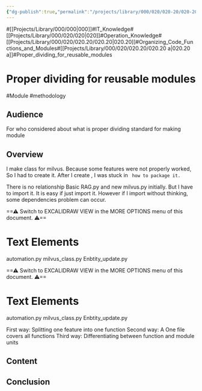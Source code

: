 ```yaml
---
{"dg-publish":true,"permalink":"/projects/library/000/020/020-20/020-20-a/","noteIcon":"0","created":"2024-03-16T13:06:29.130+09:00","updated":"2024-03-21T13:29:00.409+09:00"}
---
```


#[[Projects/Library/000/000\|000]]#IT_Knowledge#[[Projects/Library/000/020/020\|020]]#Operation_Knowledge#[[Projects/Library/000/020/020.20/020.20\|020.20]]#Organizing_Code_Functions_and_Modules#[[Projects/Library/000/020/020.20/020.20 a\|020.20 a]]#Proper_dividing_for_reusable_modules

# Proper dividing for reusable modules
#Module #methodology 


## Audience
For who considered about what is proper dividing standard for making module
## Overview

I make class for milvus. Because some features were not properly worked, So I had to create it. 
After I create , I was stuck in
` how to package it.`

There is no relationship Basic RAG.py and new milvus.py initially.
But I have to import it. It is easy if just import it.
However if I import without thinking, some dependencies problem can occur.

<div class="transclusion internal-embed is-loaded"><div class="markdown-embed">




==⚠  Switch to EXCALIDRAW VIEW in the MORE OPTIONS menu of this document. ⚠==


# Text Elements
automation.py 
milvus_class.py 
Enbtity_update.py 


</div></div>



<div class="transclusion internal-embed is-loaded"><div class="markdown-embed">




==⚠  Switch to EXCALIDRAW VIEW in the MORE OPTIONS menu of this document. ⚠==


# Text Elements
automation.py 
milvus_class.py 
Enbtity_update.py 


</div></div>



First way: Splitting one feature into one function
Second way: A One file covers all functions
Third way: Differentiating between function and module units
## Content




## Conclusion


